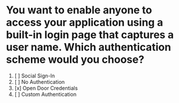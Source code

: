 # You want to enable anyone to access your application using a built-in login page that captures a user name. Which authentication scheme would you choose?

1. [ ] Social Sign-In
1. [ ] No Authentication
1. [x] Open Door Credentials
1. [ ] Custom Authentication